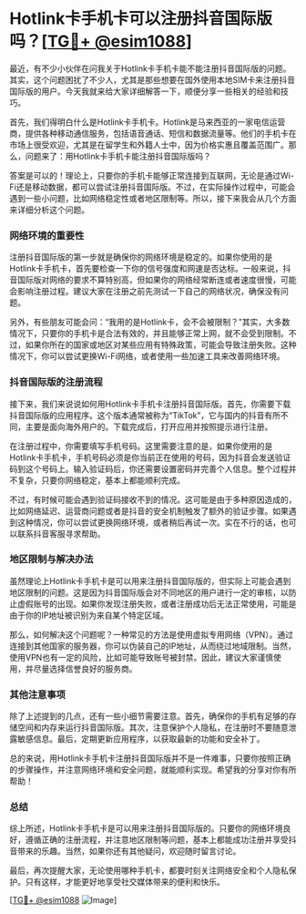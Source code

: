 # Hotlink卡手机卡可以注册抖音国际版吗？[[TG💪+ @esim1088](https://t.me/s/esim1088)]

最近，有不少小伙伴在问我关于Hotlink卡手机卡能不能注册抖音国际版的问题。其实，这个问题困扰了不少人，尤其是那些想要在国外使用本地SIM卡来注册抖音国际版的用户。今天我就来给大家详细解答一下，顺便分享一些相关的经验和技巧。

首先，我们得明白什么是Hotlink卡手机卡。Hotlink是马来西亚的一家电信运营商，提供各种移动通信服务，包括语音通话、短信和数据流量等。他们的手机卡在市场上很受欢迎，尤其是在留学生和外籍人士中，因为价格实惠且覆盖范围广。那么，问题来了：用Hotlink卡手机卡能注册抖音国际版吗？

答案是可以的！理论上，只要你的手机卡能够正常连接到互联网，无论是通过Wi-Fi还是移动数据，都可以尝试注册抖音国际版。不过，在实际操作过程中，可能会遇到一些小问题，比如网络稳定性或者地区限制等。所以，接下来我会从几个方面来详细分析这个问题。

### 网络环境的重要性

注册抖音国际版的第一步就是确保你的网络环境是稳定的。如果你使用的是Hotlink卡手机卡，首先要检查一下你的信号强度和网速是否达标。一般来说，抖音国际版对网络的要求不算特别高，但如果你的网络经常断连或者速度很慢，可能会影响注册过程。建议大家在注册之前先测试一下自己的网络状况，确保没有问题。

另外，有些朋友可能会问：“我用的是Hotlink卡，会不会被限制？”其实，大多数情况下，只要你的手机卡是合法有效的，并且能够正常上网，就不会受到限制。不过，如果你所在的国家或地区对某些应用有特殊政策，可能会导致注册失败。这种情况下，你可以尝试更换Wi-Fi网络，或者使用一些加速工具来改善网络环境。

### 抖音国际版的注册流程

接下来，我们来说说如何用Hotlink卡手机卡注册抖音国际版。首先，你需要下载抖音国际版的应用程序。这个版本通常被称为“TikTok”，它与国内的抖音有所不同，主要是面向海外用户的。下载完成后，打开应用并按照提示进行注册。

在注册过程中，你需要填写手机号码。这里需要注意的是，如果你使用的是Hotlink卡手机卡，手机号码必须是你当前正在使用的号码，因为抖音会发送验证码到这个号码上。输入验证码后，你还需要设置密码并完善个人信息。整个过程并不复杂，只要你网络稳定，基本上都能顺利完成。

不过，有时候可能会遇到验证码接收不到的情况。这可能是由于多种原因造成的，比如网络延迟、运营商问题或者是抖音的安全机制触发了额外的验证步骤。如果遇到这种情况，你可以尝试更换网络环境，或者稍后再试一次。实在不行的话，也可以联系抖音客服寻求帮助。

### 地区限制与解决办法

虽然理论上Hotlink卡手机卡是可以用来注册抖音国际版的，但实际上可能会遇到地区限制的问题。这是因为抖音国际版会对不同地区的用户进行一定的审核，以防止虚假账号的出现。如果你发现注册失败，或者注册成功后无法正常使用，可能是由于你的IP地址被识别为来自某个特定区域。

那么，如何解决这个问题呢？一种常见的方法是使用虚拟专用网络（VPN）。通过连接到其他国家的服务器，你可以伪装自己的IP地址，从而绕过地域限制。当然，使用VPN也有一定的风险，比如可能导致账号被封禁。因此，建议大家谨慎使用，并尽量选择信誉良好的服务商。

### 其他注意事项

除了上述提到的几点，还有一些小细节需要注意。首先，确保你的手机有足够的存储空间和内存来运行抖音国际版。其次，注意保护个人隐私，在注册时不要随意泄露敏感信息。最后，定期更新应用程序，以获取最新的功能和安全补丁。

总的来说，用Hotlink卡手机卡注册抖音国际版并不是一件难事，只要你按照正确的步骤操作，并注意网络环境和安全问题，就能顺利实现。希望我的分享对你有所帮助！

### 总结

综上所述，Hotlink卡手机卡是可以用来注册抖音国际版的。只要你的网络环境良好，遵循正确的注册流程，并注意地区限制等问题，基本上都能成功注册并享受抖音带来的乐趣。当然，如果你还有其他疑问，欢迎随时留言讨论。

最后，再次提醒大家，无论使用哪种手机卡，都要时刻关注网络安全和个人隐私保护。只有这样，才能更好地享受社交媒体带来的便利和快乐。

[[TG💪+ @esim1088](https://t.me/s/esim1088) ![Image](https://i.postimg.cc/4NQfJmqS/Snipaste-2025-05-13-00-14-12.png)]
